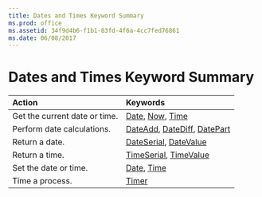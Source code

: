 ```yaml
---
title: Dates and Times Keyword Summary
ms.prod: office
ms.assetid: 34f9d4b6-f1b1-83fd-4f6a-4cc7fed76861
ms.date: 06/08/2017
---
```



# Dates and Times Keyword Summary


|**Action**|**Keywords**|
|:-----|:-----|
|Get the current date or time.|[Date](date-function.md), [Now](now-function.md), [Time](time-function.md)|
|Perform date calculations.|[DateAdd](dateadd-function.md), [DateDiff](datediff-function.md), [DatePart](datepart-function.md)|
|Return a date.|[DateSerial](dateserial-function.md), [DateValue](datevalue-function.md)|
|Return a time.|[TimeSerial](timeserial-function.md), [TimeValue](timevalue-function.md)|
|Set the date or time.|[Date](date-statement.md), [Time](time-statement.md)|
|Time a process.|[Timer](timer-function.md)|

